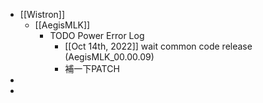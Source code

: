 - [[Wistron]]
	- [[AegisMLK]]
		- TODO Power Error Log
			- [[Oct 14th, 2022]] wait common code release (AegisMLK_00.00.09)
			- 補一下PATCH
-
-